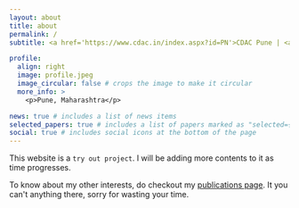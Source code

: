 ```yaml
---
layout: about
title: about
permalink: /
subtitle: <a href='https://www.cdac.in/index.aspx?id=PN'>CDAC Pune | <a href='https://www.iisermohali.ac.in/'>iiIISER Mohali</a>

profile:
  align: right
  image: profile.jpeg
  image_circular: false # crops the image to make it circular
  more_info: >
    <p>Pune, Maharashtra</p>

news: true # includes a list of news items
selected_papers: true # includes a list of papers marked as "selected={true}"
social: true # includes social icons at the bottom of the page
---
```


This website is a `try out project`. I will be adding more contents to it as time progresses. 

To know about my other interests, do checkout my [publications page](/publications/). It you can't anything there, sorry for wasting your time.

<!---
Link to your social media connections, too. This theme is set up to use [Font Awesome icons](https://fontawesome.com/) and [Academicons](https://jpswalsh.github.io/academicons/), like the ones below. Add your Facebook, Twitter, LinkedIn, Google Scholar, or just disable all of them.
--->
